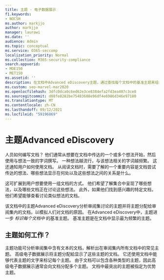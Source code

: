 ```yaml
---
title: 主题 - 电子数据展示
f1.keywords:
- NOCSH
ms.author: markjjo
author: markjjo
manager: laurawi
ms.date: ''
audience: Admin
ms.topic: conceptual
ms.service: O365-seccomp
localization_priority: Normal
ms.collection: M365-security-compliance
search.appverid:
- MOE150
- MET150
ms.assetid: ''
description: 在文档中Advanced eDiscovery主题，通过查找每个文档中的基准主题来组织审阅集。
ms.custom: seo-marvel-mar2020
ms.openlocfilehash: 3dfc0dca0c6ed62e3ce8384efa2fd3ea407c3ce8
ms.sourcegitcommit: d08fe0282be75483608e96df4e6986d346e97180
ms.translationtype: MT
ms.contentlocale: zh-CN
ms.lasthandoff: 09/12/2021
ms.locfileid: "59196869"
---
```

# <a name="themes-in-advanced-ediscovery"></a>主题Advanced eDiscovery

人员如何编写文档？ 他们通常从想要在文档中传达的一个或多个想法开始，然后使用与想法一致的字词撰写。 一种想法越流行，与该想法相关的字词越频繁。 这还通知用户如何使用文档。 从阅读文档时，需要了解的一个重要内容是文档尝试传达的想法、哪些想法显示在何处以及这些想法之间的关系是什么。

这可扩展到用户想要使用一组文档的方式。 他们希望了解集合中呈现了哪些想法，以及哪些文档正在讨论这些想法。 此外，如果他们找到感兴趣的特定文档，他们希望能够查看讨论类似想法的文档。

该文档中的主题Advanced eDiscovery分析审阅集讨论的主题并将主题分配给审阅集内的文档，以模拟人们对文档的原因。 在Advanced eDiscovery中，主题进一步 *标识每个文档中* 的基准主题。 基准主题是在文档中显示最为频繁的主题。

## <a name="how-does-themes-work"></a>主题如何工作？

主题功能可分析审阅集中含有文本的文档，解析出在审阅集内所有文档中的常见主题。 高级电子数据展示将主题分配給显示了这些主题的文档。 它还使用文档中能够代表主题的文字来标记每个主题。 由于文档可以包含各种类型的主题，因此高级电子数据展示通常会向文档分配多个主题。 文档中最突出的主题被指定为优势主题。
